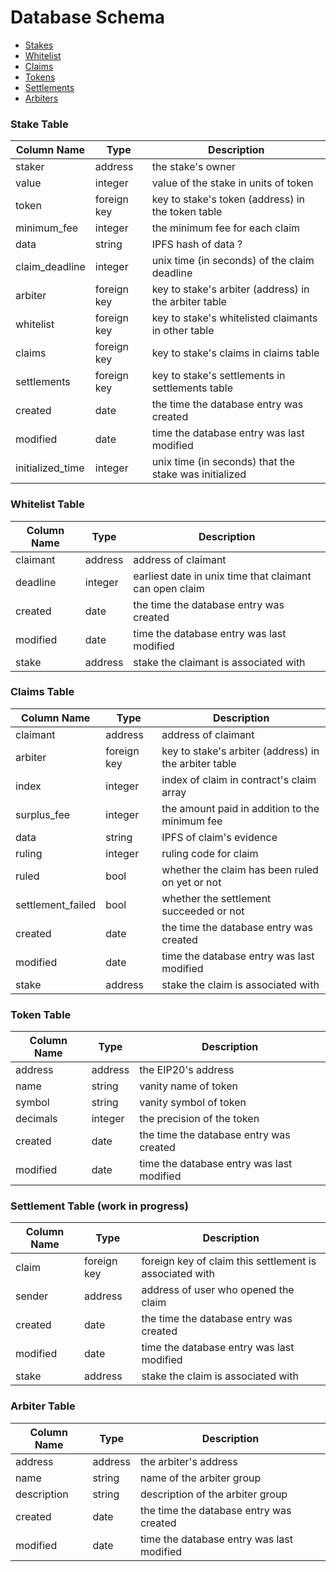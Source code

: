 # Database Schema

* [Stakes](#stake-table)
* [Whitelist](#whitelist-table)
* [Claims](#claims-table)
* [Tokens](#token-table)
* [Settlements](#settlement-table)
* [Arbiters](#arbiter-table)

### Stake Table

| Column Name      | Type         | Description |
|------------------|--------------|-------------|
| staker           | address      | the stake's owner |
| value            | integer      | value of the stake in units of token |
| token            | foreign key  | key to stake's token (address) in the token table |
| minimum_fee      | integer      | the minimum fee for each claim |
| data             | string       | IPFS hash of data ? |
| claim_deadline   | integer      | unix time (in seconds) of the claim deadline |
| arbiter          | foreign key  | key to stake's arbiter (address) in the arbiter table |
| whitelist        | foreign key  | key to stake's whitelisted claimants in other table |
| claims           | foreign key  | key to stake's claims in claims table |
| settlements      | foreign key  | key to stake's settlements in settlements table |
| created          | date         | the time the database entry was created |
| modified         | date         | time the database entry was last modified |
| initialized_time | integer      | unix time (in seconds) that the stake was initialized


### Whitelist Table
| Column Name      | Type         | Description |
|------------------|--------------|-------------|
| claimant         | address      | address of claimant |
| deadline         | integer      | earliest date in unix time that claimant can open claim |
| created          | date         | the time the database entry was created |
| modified         | date         | time the database entry was last modified |
| stake            | address      | stake the claimant is associated with |


### Claims Table
| Column Name      | Type         | Description |
|------------------|--------------|-------------|
| claimant         | address      | address of claimant |
| arbiter          | foreign key  | key to stake's arbiter (address) in the arbiter table
| index            | integer      | index of claim in contract's claim array |
| surplus_fee      | integer      | the amount paid in addition to the minimum fee |
| data             | string       | IPFS of claim's evidence |
| ruling           | integer      | ruling code for claim |
| ruled            | bool         | whether the claim has been ruled on yet or not |
| settlement_failed| bool         | whether the settlement succeeded or not |
| created          | date         | the time the database entry was created |
| modified         | date         | time the database entry was last modified |
| stake            | address      | stake the claim is associated with |

### Token Table
| Column Name | Type     | Description |
|-------------|----------|-------------|
| address     | address  | the EIP20's address |
| name        | string   | vanity name of token |
| symbol      | string   | vanity symbol of token |
| decimals    | integer  | the precision of the token
| created     | date     | the time the database entry was created |
| modified    | date     | time the database entry was last modified |


### Settlement Table (work in progress)

| Column Name      | Type         | Description |
|------------------|--------------|-------------|
| claim            | foreign key  | foreign key of claim this settlement is associated with |
| sender           | address      | address of user who opened the claim |
| created          | date         | the time the database entry was created |
| modified         | date         | time the database entry was last modified |
| stake            | address      | stake the claim is associated with |

### Arbiter Table
| Column Name | Type     | Description |
|-------------|----------|-------------|
| address     | address  | the arbiter's address |
| name        | string   | name of the arbiter group |
| description | string   | description of the arbiter group |
| created     | date     | the time the database entry was created |
| modified    | date     | time the database entry was last modified |
